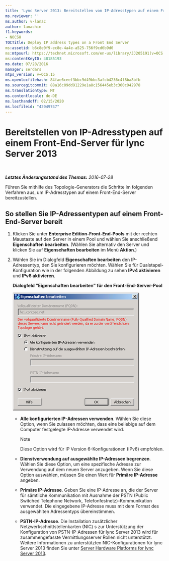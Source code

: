 ```yaml
---
title: 'Lync Server 2013: Bereitstellen von IP-Adresstypen auf einem Front-End-Server'
ms.reviewer: ''
ms.author: v-lanac
author: lanachin
f1.keywords:
- NOCSH
TOCTitle: Deploy IP address types on a Front End Server
ms:assetid: b6c8e0f9-ec8e-4a4e-a525-756f9cd6b9d0
ms:mtpsurl: https://technet.microsoft.com/en-us/library/JJ205191(v=OCS.15)
ms:contentKeyID: 48185193
ms.date: 07/28/2016
manager: serdars
mtps_version: v=OCS.15
ms.openlocfilehash: 84fae6ceef3bbc9d49bbc3afcb4236c4f8ba8bfb
ms.sourcegitcommit: 88a16c09dd91229e1a8c156445eb3c360c942978
ms.translationtype: MT
ms.contentlocale: de-DE
ms.lasthandoff: 02/15/2020
ms.locfileid: "42049747"
---
```

<div data-xmlns="http://www.w3.org/1999/xhtml">

<div class="topic" data-xmlns="http://www.w3.org/1999/xhtml" data-msxsl="urn:schemas-microsoft-com:xslt" data-cs="http://msdn.microsoft.com/">

<div data-asp="http://msdn2.microsoft.com/asp">

# <a name="deploy-ip-address-types-on-a-front-end-server-for-lync-server-2013"></a>Bereitstellen von IP-Adresstypen auf einem Front-End-Server für lync Server 2013

</div>

<div id="mainSection">

<div id="mainBody">

<span> </span>

_**Letztes Änderungsstand des Themas:** 2016-07-28_

Führen Sie mithilfe des Topologie-Generators die Schritte im folgenden Verfahren aus, um IP-Adresstypen auf einem Front-End-Server bereitzustellen.

<div>

## <a name="to-deploy-ip-address-types-on-a-front-end-server"></a>So stellen Sie IP-Adressentypen auf einem Front-End-Server bereit

1.  Klicken Sie unter **Enterprise Edition-Front-End-Pools** mit der rechten Maustaste auf den Server in einem Pool und wählen Sie anschließend **Eigenschaften bearbeiten**. (Wählen Sie alternativ den Server und klicken Sie auf **Eigenschaften bearbeiten** im Menü **Aktion**.)

2.  Wählen Sie im Dialogfeld **Eigenschaften bearbeiten** den IP-Adressentyp, den Sie konfigurieren möchten. Wählen Sie für Dualstapel-Konfiguration wie in der folgenden Abbildung zu sehen **IPv4 aktivieren** und **IPv6 aktivieren**.
    
    **Dialogfeld "Eigenschaften bearbeiten" für den Front-End-Server-Pool**
    
    ![Front-End-Server Dialogfeld ' Eigenschaften bearbeiten '](images/JJ205191.737a9d71-c0bc-4a54-9608-9e028dacc814(OCS.15).png "Front-End-Server Dialogfeld ' Eigenschaften bearbeiten '")
    
      - **Alle konfigurierten IP-Adressen verwenden**. Wählen Sie diese Option, wenn Sie zulassen möchten, dass eine beliebige auf dem Computer festgelegte IP-Adresse verwendet wird.
        
        <div>
        

        > [!NOTE]  
        > Diese Option wird für IP Version 6-Konfigurationen (IPv6) empfohlen.

        
        </div>
    
      - **Dienstverwendung auf ausgewählte IP-Adressen begrenzen**. Wählen Sie diese Option, um eine spezifische Adresse zur Verwendung auf dem neuen Server anzugeben. Wenn Sie diese Option auswählen, müssen Sie einen Wert für **Primäre IP-Adresse** angeben.
    
      - **Primäre IP-Adresse**. Geben Sie eine IP-Adresse an, die der Server für sämtliche Kommunikation mit Ausnahme der PSTN (Public Switched Telephone Network, Telefonfestnetz)-Kommunikation verwendet. Die eingegebene IP-Adresse muss mit dem Format des ausgewählten Adressentyps übereinstimmen.
    
      - **PSTN-IP-Adresse**. Die Installation zusätzlicher Netzwerkschnittstellenkarten (NIC) s zur Unterstützung der Konfiguration von PSTN-IP-Adressen für lync Server 2013 wird für zusammengefasste Vermittlungsserver Rollen nicht unterstützt. Weitere Informationen zu unterstützten NIC-Konfigurationen für lync Server 2013 finden Sie unter [Server Hardware Platforms for lync Server 2013](lync-server-2013-server-hardware-platforms.md).

</div>

</div>

<span> </span>

</div>

</div>

</div>

